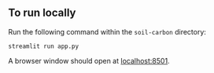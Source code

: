 

## To run locally

Run the following command within the `soil-carbon` directory:

```
streamlit run app.py
```

A browser window should open at [localhost:8501](http://localhost:8501/). 


